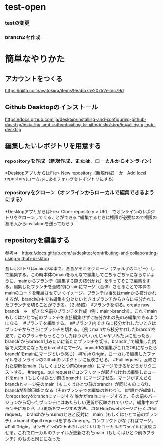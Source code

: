 # test-open

### testの変更
### branch2を作成


# 簡単なやりかた
## アカウントをつくる
https://qiita.com/ayatokura/items/9eabb7ae20752e6dc79d

## Github Desktopのインストール
https://docs.github.com/ja/desktop/installing-and-configuring-github-desktop/installing-and-authenticating-to-github-desktop/installing-github-desktop
## 編集したいレポジトリを用意する
### repositoryを作成（新規作成、または、ローカルからオンライン）
*DesktopアプリからはFile> New repository（新規作成)　か　Add local repository(ローカルにあるフォルダをレポジトリにする)

### repositoryをクローン（オンラインからローカルで編集できるようにする）
*DesktopアプリからはFile> Clone repository > URL　でオンラインのレポジトリをクローンしてくることができる
*編集するときは権限が必要なので権限のある人からinvitationを送ってもらう

## repositoryを編集する
参考⇒　https://docs.github.com/ja/desktop/contributing-and-collaborating-using-github-desktop

各レポジトリはmainが本体で、各自がそれをクローン（フォルダのコピー）して編集する。この時本体のmainをみんなで編集してごちゃごちゃにならないように、mainからブランチ（編集する際の枝分かれ）を作ってそこで編集をする。編集したブランチを最終的にmainにマージ（合体）させることで本体のmainのコードを発展させていくイメージ。ブランチは始めはmainから枝分かれするが、branchの中でも編集を分けたいときはブランチからさらに枝分かれしたブランチを切ることができる。（２.参照）
#ブランチを切る。create new branch　⇒　好きな名前のブランチを作成（例：main>branch1）。これでmainもしくはひとつ前のブランチを直接編集せずに枝分かれの先のみ編集できるようになる。
#ブランチを編集する。
##ブランチ内でさらに枝分かれしたいときはブランチからさらにブランチを切れる。（例：mainから枝分かれしたbranch1を見て、このブランチもっとこうしたほうがいいんじゃないみたいに思ったら、branch1からbranch1_1みたいに新たにブランチを切る。branch1_1で編集した内容で大丈夫になったらbranch1にマージ。branch1の編集がこれでOKになったらbranch1をmainにマージという感じ）
#Push Origin。ローカルで編集したファイルをオンラインのGithubのレポジトリに反映させる。
#Pull request。反映された更新をmain（もしくはひとつ前のbranch）にマージできるかどうかリクエストする。
#merge。pull requestでコンフリクトが起きなければ編集したコードをmain（もしくはひとつ前のbranch）にマージさせる。マージがすんだらbranchとマージ先のmain（もしくはひとつ前のbranch）が同じものになり、branchが削除可能になる（そのブランチでの編集の終わり）。
##誰かが編集したrepositoryをbranchにマージする
誰かがmainにマージすると、その前のバージョンから切ったブランチにはあたらしい更新が反映されていない。編集中のブランチにあたらしい更新をマージする方法。
#GitHubのwebページに行く
#Pull request。　branchからmainのときと反対に　main（もしくはひとつ前のブランチ）>branchのpull requestをする
#merge。コンフリクトがなければマージ。
#Pull Origin。オンラインのGithubのレポジトリをローカルのファイルに反映させる。これでローカルのファイルが更新されたmain（もしくはひとつ前のブランチ）のものと同じになった

